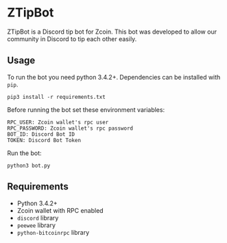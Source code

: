 # ZTipBot

ZTipBot is a Discord tip bot for Zcoin. This bot was developed to allow our community in Discord to tip each other easily.

## Usage

To run the bot you need python 3.4.2+. Dependencies can be installed with `pip`.

```
pip3 install -r requirements.txt
```

Before running the bot set these environment variables:

```
RPC_USER: Zcoin wallet's rpc user
RPC_PASSWORD: Zcoin wallet's rpc password
BOT_ID: Discord Bot ID
TOKEN: Discord Bot Token
```

Run the bot:

```
python3 bot.py
```

## Requirements

- Python 3.4.2+
- Zcoin wallet with RPC enabled
- `discord` library
- `peewee` library
- `python-bitcoinrpc` library
